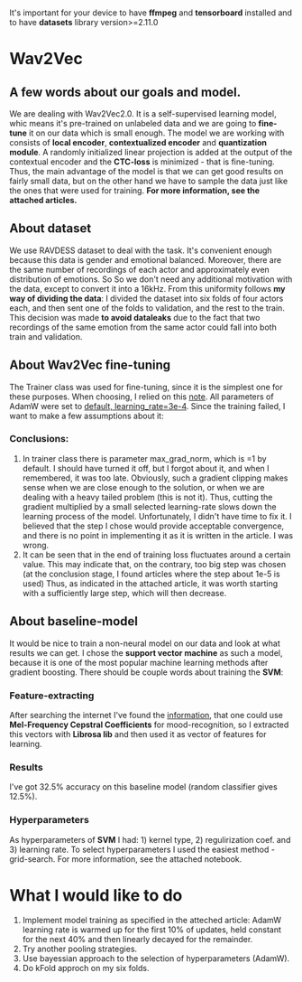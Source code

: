 ###
It's important for your device to  have **ffmpeg** and **tensorboard** installed and to have **datasets** library version>=2.11.0
# Wav2Vec
## A few words about our goals and model.
We are dealing with Wav2Vec2.0. It is a self-supervised learning model, whic means it's pre-trained on unlabeled data and we are going to **fine-tune** it on our data which is small enough. The model we are working with consists of **local encoder**, **contextualized encoder** and **quantization module**. A randomly initialized linear projection is added at the output of the contextual encoder and the **CTC-loss** is minimized - that is fine-tuning. Thus, the main advantage of the model is that we can get good results on fairly small data, but on the other hand we have to sample the data just like the ones that were used for training. **For more information, see the attached articles.**
## About dataset
We use RAVDESS dataset to deal with the task. It's convenient enough because this data is gender and emotional balanced. Moreover, there are the same number of recordings of each actor and approximately even distribution of emotions. So So we don't need any additional motivation with the data, except to convert it into a 16kHz. From this uniformity follows **my way of dividing the data**: I divided the dataset into six folds of four actors each, and then sent one of the folds to validation, and the rest to the train. This decision was made **to avoid dataleaks** due to the fact that two recordings of the same emotion from the same actor could fall into both train and validation.
## About Wav2Vec fine-tuning
The Trainer class was used for fine-tuning, since it is the simplest one for these purposes. When choosing, I relied on this [note](https://habr.com/ru/articles/704592/). All parameters of AdamW were set to [default, learning_rate=3e-4](https://arxiv.org/pdf/1412.6980.pdf). Since the training failed, I want to make a few assumptions about it:
### Conclusions:
1) In trainer class there is parameter max_grad_norm, which is =1 by default. I should have turned it off, but I forgot about it, and when I remembered, it was too late. Obviously, such a gradient clipping makes sense when we are close enough to the solution, or when we are dealing with a heavy tailed problem (this is not it). Thus, cutting the gradient multiplied by a small selected learning-rate slows down the learning process of the model. Unfortunately, I didn't have time to fix it. I believed that the step I chose would provide acceptable convergence, and there is no point in implementing it as it is written in the article. I was wrong.
2) It can be seen that in the end of training loss fluctuates around a certain value. This may indicate that, on the contrary, too big step was chosen (at the conclusion stage, I found articles where the step about 1e-5 is used)
Thus, as indicated in the attached article, it was worth starting with a sufficiently large step, which will then decrease.
## About baseline-model
It would be nice to train a non-neural model on our data and look at what results we can get. I chose the **support vector machine** as such a model, because it is one of the most popular machine learning methods after gradient boosting. There should be couple words about training the **SVM**:
### Feature-extracting
After searching the internet I've found the [information](https://daehnhardt.com/blog/2023/03/05/python-audio-signal-processing-with-librosa/), that one could use **Mel-Frequency Cepstral Coefficients** for mood-recognition, so I extracted this vectors with **Librosa lib** and then used it as vector of features for learning.
### Results
I've got 32.5% accuracy on this baseline model (random classifier gives 12.5%).
### Hyperparameters
As hyperparameters of **SVM** I had: 1) kernel type, 2) regulirization coef. and 3) learning rate. To select hyperparameters I used the easiest method - grid-search. For more information, see the attached notebook.
# What I would like to do
1) Implement model training as specified in the atteched article: AdamW learning rate is warmed up for the first 10% of updates, held constant for the next 40% and then linearly decayed for the remainder.
2) Try another pooling strategies.
3) Use bayessian approach to the selection of hyperparameters (AdamW).
4) Do kFold approch on my six folds.
